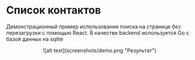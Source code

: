 # Список контактов
Демонстрационный пример использования поиска на странице без перезагрузки с помощью React.
В качестве backend используется Go с базой данных на sqlite
<p align="center">![alt text](screenshots/demo.png "Результат")</p>
